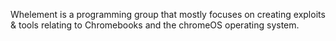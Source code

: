 Whelement is a programming group that mostly focuses on creating exploits & tools relating to Chromebooks and the chromeOS operating system.

